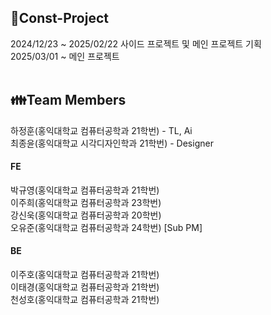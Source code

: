 ## :rocket:Const-Project
2024/12/23 ~ 2025/02/22 사이드 프로젝트 및 메인 프로젝트 기획 </br>
2025/03/01 ~ 메인 프로젝트 </br> </br>

## :family:Team Members
하정훈(홍익대학교 컴퓨터공학과 21학번) - TL, Ai </br>
최종윤(홍익대학교 시각디자인학과 21학번) - Designer 

#### FE
박규영(홍익대학교 컴퓨터공학과 21학번)</br>
이주희(홍익대학교 컴퓨터공학과 23학번)</br>
강신욱(홍익대학교 컴퓨터공학과 20학번)</br>
오유준(홍익대학교 컴퓨터공학과 24학번) [Sub PM]

#### BE
이주호(홍익대학교 컴퓨터공학과 21학번)</br>
이태경(홍익대학교 컴퓨터공학과 21학번)</br>
천성호(홍익대학교 컴퓨터공학과 21학번)
